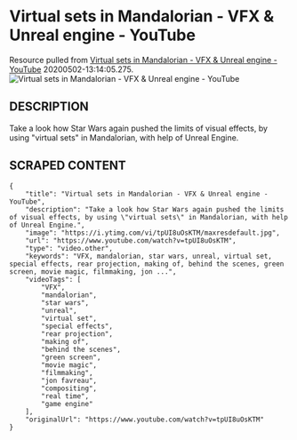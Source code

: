 
# Virtual sets in Mandalorian - VFX & Unreal engine - YouTube
Resource pulled from [Virtual sets in Mandalorian - VFX & Unreal engine - YouTube](https://www.youtube.com/watch?v=tpUI8uOsKTM) 20200502-13:14:05.275.
![Virtual sets in Mandalorian - VFX & Unreal engine - YouTube](https://i.ytimg.com/vi/tpUI8uOsKTM/maxresdefault.jpg)

## DESCRIPTION
Take a look how Star Wars again pushed the limits of visual effects, by using "virtual sets" in Mandalorian, with help of Unreal Engine.

## SCRAPED CONTENT
```
{
    "title": "Virtual sets in Mandalorian - VFX & Unreal engine - YouTube",
    "description": "Take a look how Star Wars again pushed the limits of visual effects, by using \"virtual sets\" in Mandalorian, with help of Unreal Engine.",
    "image": "https://i.ytimg.com/vi/tpUI8uOsKTM/maxresdefault.jpg",
    "url": "https://www.youtube.com/watch?v=tpUI8uOsKTM",
    "type": "video.other",
    "keywords": "VFX, mandalorian, star wars, unreal, virtual set, special effects, rear projection, making of, behind the scenes, green screen, movie magic, filmmaking, jon ...",
    "videoTags": [
        "VFX",
        "mandalorian",
        "star wars",
        "unreal",
        "virtual set",
        "special effects",
        "rear projection",
        "making of",
        "behind the scenes",
        "green screen",
        "movie magic",
        "filmmaking",
        "jon favreau",
        "compositing",
        "real time",
        "game engine"
    ],
    "originalUrl": "https://www.youtube.com/watch?v=tpUI8uOsKTM"
}
```
